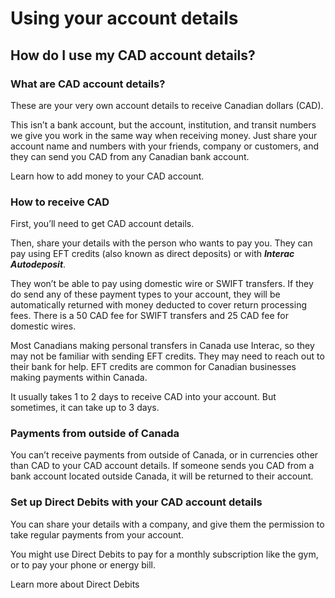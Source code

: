 # Using your account details  
## How do I use my CAD account details?  
### What are CAD account details?

These are your very own account details to receive Canadian dollars (CAD).

This isn’t a bank account, but the account, institution, and transit numbers we give you work in the same way when receiving money. Just share your account name and numbers with your friends, company or customers, and they can send you CAD from any Canadian bank account. 

Learn how to add money to your CAD account.

### How to receive CAD

First, you’ll need to get CAD account details.

Then, share your details with the person who wants to pay you. They can pay using EFT credits (also known as direct deposits) or with **_Interac Autodeposit_**.

They won’t be able to pay using domestic wire or SWIFT transfers. If they do send any of these payment types to your account, they will be automatically returned with money deducted to cover return processing fees. There is a 50 CAD fee for SWIFT transfers and 25 CAD fee for domestic wires.

Most Canadians making personal transfers in Canada use Interac, so they may not be familiar with sending EFT credits. They may need to reach out to their bank for help. EFT credits are common for Canadian businesses making payments within Canada.

It usually takes 1 to 2 days to receive CAD into your account. But sometimes, it can take up to 3 days.

### Payments from outside of Canada

You can’t receive payments from outside of Canada, or in currencies other than CAD to your CAD account details. If someone sends you CAD from a bank account located outside Canada, it will be returned to their account.

### Set up Direct Debits with your CAD account details

You can share your details with a company, and give them the permission to take regular payments from your account. 

You might use Direct Debits to pay for a monthly subscription like the gym, or to pay your phone or energy bill.

Learn more about Direct Debits